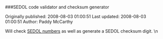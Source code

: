 ###SEDOL code validator and checksum generator

Originally published: 2008-08-03 01:00:51
Last updated: 2008-08-03 01:00:51
Author: Paddy McCarthy

Will check [SEDOL numbers](http://www.londonstockexchange.com/NR/rdonlyres/52511C77-4BF3-43E5-A4AF-F86C871EA7C1/0/SMFTechnicalSpecificationV6Clean.doc) as well as generate a SEDOL checksum digit.\n